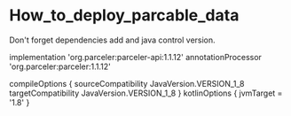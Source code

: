# How_to_deploy_parcable_data

Don't forget dependencies add and java control version.

implementation 'org.parceler:parceler-api:1.1.12'
annotationProcessor 'org.parceler:parceler:1.1.12'


  compileOptions {
        sourceCompatibility JavaVersion.VERSION_1_8
        targetCompatibility JavaVersion.VERSION_1_8
    }
    kotlinOptions {
        jvmTarget = '1.8'
    }



